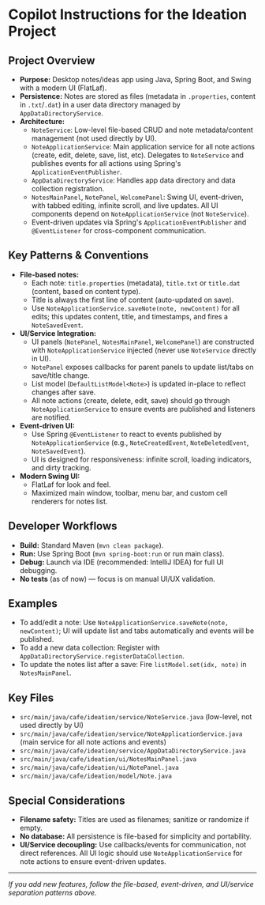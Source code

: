 # Copilot Instructions for the Ideation Project

## Project Overview
- **Purpose:** Desktop notes/ideas app using Java, Spring Boot, and Swing with a modern UI (FlatLaf).
- **Persistence:** Notes are stored as files (metadata in `.properties`, content in `.txt`/`.dat`) in a user data directory managed by `AppDataDirectoryService`.
- **Architecture:**
  - `NoteService`: Low-level file-based CRUD and note metadata/content management (not used directly by UI).
  - `NoteApplicationService`: Main application service for all note actions (create, edit, delete, save, list, etc). Delegates to `NoteService` and publishes events for all actions using Spring's `ApplicationEventPublisher`.
  - `AppDataDirectoryService`: Handles app data directory and data collection registration.
  - `NotesMainPanel`, `NotePanel`, `WelcomePanel`: Swing UI, event-driven, with tabbed editing, infinite scroll, and live updates. All UI components depend on `NoteApplicationService` (not `NoteService`).
  - Event-driven updates via Spring's `ApplicationEventPublisher` and `@EventListener` for cross-component communication.

## Key Patterns & Conventions
- **File-based notes:**
  - Each note: `title.properties` (metadata), `title.txt` or `title.dat` (content, based on content type).
  - Title is always the first line of content (auto-updated on save).
  - Use `NoteApplicationService.saveNote(note, newContent)` for all edits; this updates content, title, and timestamps, and fires a `NoteSavedEvent`.
- **UI/Service Integration:**
  - UI panels (`NotePanel`, `NotesMainPanel`, `WelcomePanel`) are constructed with `NoteApplicationService` injected (never use `NoteService` directly in UI).
  - `NotePanel` exposes callbacks for parent panels to update list/tabs on save/title change.
  - List model (`DefaultListModel<Note>`) is updated in-place to reflect changes after save.
  - All note actions (create, delete, edit, save) should go through `NoteApplicationService` to ensure events are published and listeners are notified.
- **Event-driven UI:**
  - Use Spring `@EventListener` to react to events published by `NoteApplicationService` (e.g., `NoteCreatedEvent`, `NoteDeletedEvent`, `NoteSavedEvent`).
  - UI is designed for responsiveness: infinite scroll, loading indicators, and dirty tracking.
- **Modern Swing UI:**
  - FlatLaf for look and feel.
  - Maximized main window, toolbar, menu bar, and custom cell renderers for notes list.

## Developer Workflows
- **Build:** Standard Maven (`mvn clean package`).
- **Run:** Use Spring Boot (`mvn spring-boot:run` or run main class).
- **Debug:** Launch via IDE (recommended: IntelliJ IDEA) for full UI debugging.
- **No tests** (as of now) — focus is on manual UI/UX validation.

## Examples
- To add/edit a note: Use `NoteApplicationService.saveNote(note, newContent)`; UI will update list and tabs automatically and events will be published.
- To add a new data collection: Register with `AppDataDirectoryService.registerDataCollection`.
- To update the notes list after a save: Fire `listModel.set(idx, note)` in `NotesMainPanel`.

## Key Files
- `src/main/java/cafe/ideation/service/NoteService.java` (low-level, not used directly by UI)
- `src/main/java/cafe/ideation/service/NoteApplicationService.java` (main service for all note actions and events)
- `src/main/java/cafe/ideation/service/AppDataDirectoryService.java`
- `src/main/java/cafe/ideation/ui/NotesMainPanel.java`
- `src/main/java/cafe/ideation/ui/NotePanel.java`
- `src/main/java/cafe/ideation/model/Note.java`

## Special Considerations
- **Filename safety:** Titles are used as filenames; sanitize or randomize if empty.
- **No database:** All persistence is file-based for simplicity and portability.
- **UI/Service decoupling:** Use callbacks/events for communication, not direct references. All UI logic should use `NoteApplicationService` for note actions to ensure event-driven updates.

---
_If you add new features, follow the file-based, event-driven, and UI/service separation patterns above._
